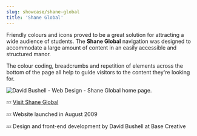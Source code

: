 ```yaml
---
slug: showcase/shane-global
title: 'Shane Global'
---
```

Friendly colours and icons proved to be a great solution for attracting a wide audience of students. The **Shane Global** navigation was designed to accommodate a large amount of content in an easily accessible and structured manor.

The colour coding, breadcrumbs and repetition of elements across the bottom of the page all help to guide visitors to the content they're looking for.

![David Bushell - Web Design - Shane Global home page.](/images/portfolio/web-design-shane-global-1.png)

💤 [Visit Shane Global](http://www.shaneglobal.com)

💤 Website launched in August 2009

💤 Design and front-end development by David Bushell at Base Creative
